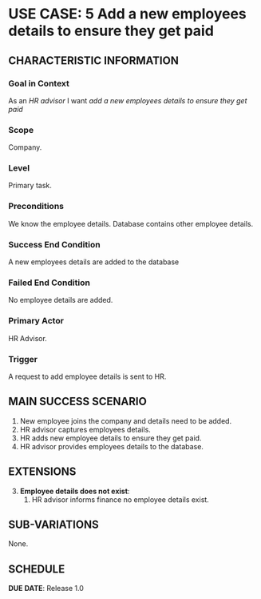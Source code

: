 # USE CASE: 5 Add a new employees details to ensure they get paid

## CHARACTERISTIC INFORMATION

### Goal in Context

As an *HR advisor* I want *add a new employees details to ensure they get paid*

### Scope

Company.

### Level

Primary task.

### Preconditions

We know the employee details.  Database contains other employee details.

### Success End Condition

A new employees details are added to the database 

### Failed End Condition

No employee details are added.

### Primary Actor

HR Advisor.

### Trigger

A request to add employee details is sent to HR.

## MAIN SUCCESS SCENARIO

1. New employee joins the company and details need to be added.
2. HR advisor captures employees details.
3. HR adds new employee details to ensure they get paid.
4. HR advisor provides employees details to the database.

## EXTENSIONS

3. **Employee details does not exist**:
    1. HR advisor informs finance no employee details exist.

## SUB-VARIATIONS

None.

## SCHEDULE

**DUE DATE**: Release 1.0